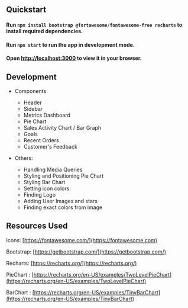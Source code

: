 ## Quickstart

#### Run `npm install bootstrap @fortawesome/fontawesome-free recharts` to install required dependencies.

#### Run `npm start` to run the app in development mode.

#### Open [http://localhost:3000](http://localhost:3000) to view it in your browser.

## Development

- Components:
    - Header
    - Sidebar
    - Metrics Dashboard
    - Pie Chart
    - Sales Activity Chart / Bar Graph
    - Goals
    - Recent Orders
    - Customer's Feedback

- Others:
    - Handling Media Queries
    - Styling and Positioning Pie Chart
    - Styling Bar Chart
    - Setting icon colors
    - Finding Logo
    - Adding User Images and stars
    - Finding exact colors from image

## Resources Used

Icons: [https://fontawesome.com/](https://fontawesome.com)

Bootstrap: [https://getbootstrap.com/](https://getbootstrap.com/)

Recharts: [https://recharts.org/](https://recharts.org/)

PieChart : [https://recharts.org/en-US/examples/TwoLevelPieChart](https://recharts.org/en-US/examples/TwoLevelPieChart)

BarChart : [https://recharts.org/en-US/examples/TinyBarChart](https://recharts.org/en-US/examples/TinyBarChart)

